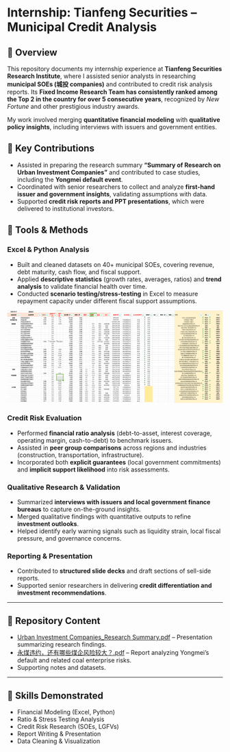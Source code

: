 # Internship: Tianfeng Securities – Municipal Credit Analysis  

## 📌 Overview  
This repository documents my internship experience at **Tianfeng Securities Research Institute**, where I assisted senior analysts in researching **municipal SOEs (城投 companies)** and contributed to credit risk analysis reports. Its **Fixed Income Research Team has consistently ranked among the Top 2 in the country for over 5 consecutive years**, recognized by *New Fortune* and other prestigious industry awards. 

My work involved merging **quantitative financial modeling** with **qualitative policy insights**, including interviews with issuers and government entities.  

## 📝 Key Contributions  
- Assisted in preparing the research summary **“Summary of Research on Urban Investment Companies”** and contributed to case studies, including the **Yongmei default event**.  
- Coordinated with senior researchers to collect and analyze **first-hand issuer and government insights**, validating assumptions with data.  
- Supported **credit risk reports and PPT presentations**, which were delivered to institutional investors.  

## 🔧 Tools & Methods  

### Excel & Python Analysis  
- Built and cleaned datasets on 40+ municipal SOEs, covering revenue, debt maturity, cash flow, and fiscal support.  
- Applied **descriptive statistics** (growth rates, averages, ratios) and **trend analysis** to validate financial health over time.  
- Conducted **scenario testing/stress-testing** in Excel to measure repayment capacity under different fiscal support assumptions.

 ![Dataset Sample](Datasets_Sample.png)

### Credit Risk Evaluation  
- Performed **financial ratio analysis** (debt-to-asset, interest coverage, operating margin, cash-to-debt) to benchmark issuers.  
- Assisted in **peer group comparisons** across regions and industries (construction, transportation, infrastructure).  
- Incorporated both **explicit guarantees** (local government commitments) and **implicit support likelihood** into risk assessments.  

### Qualitative Research & Validation  
- Summarized **interviews with issuers and local government finance bureaus** to capture on-the-ground insights.  
- Merged qualitative findings with quantitative outputs to refine **investment outlooks**.  
- Helped identify early warning signals such as liquidity strain, local fiscal pressure, and governance concerns.  

### Reporting & Presentation  
- Contributed to **structured slide decks** and draft sections of sell-side reports.  
- Supported senior researchers in delivering **credit differentiation and investment recommendations**.  

---

## 📂 Repository Content  
- [Urban Investment Companies_Research Summary.pdf](Urban%20Investment%20Companies_Research%20Summary.pdf) – Presentation summarizing research findings.  
- [永煤违约，还有哪些煤企风险较大？.pdf](永煤违约，还有哪些煤企风险较大？.pdf) – Report analyzing Yongmei’s default and related coal enterprise risks.  
- Supporting notes and datasets.  

---

## 🚀 Skills Demonstrated  
- Financial Modeling (Excel, Python)  
- Ratio & Stress Testing Analysis  
- Credit Risk Research (SOEs, LGFVs)  
- Report Writing & Presentation  
- Data Cleaning & Visualization  
